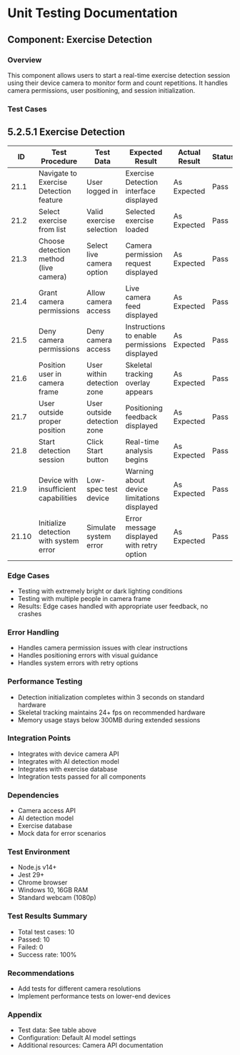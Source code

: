 # Unit Testing Documentation

## Component: Exercise Detection

### Overview
This component allows users to start a real-time exercise detection session using their device camera to monitor form and count repetitions. It handles camera permissions, user positioning, and session initialization.

### Test Cases
## 5.2.5.1 Exercise Detection

| ID  | Test Procedure                                      | Test Data                        | Expected Result                                      | Actual Result | Status |
|-----|-----------------------------------------------------|----------------------------------|------------------------------------------------------|---------------|--------------------|
| 21.1 | Navigate to Exercise Detection feature              | User logged in                   | Exercise Detection interface displayed               | As Expected   | Pass               |
| 21.2 | Select exercise from list                           | Valid exercise selection         | Selected exercise loaded                             | As Expected   | Pass               |
| 21.3 | Choose detection method (live camera)               | Select live camera option        | Camera permission request displayed                  | As Expected   | Pass               |
| 21.4 | Grant camera permissions                            | Allow camera access              | Live camera feed displayed                           | As Expected   | Pass               |
| 21.5 | Deny camera permissions                             | Deny camera access               | Instructions to enable permissions displayed         | As Expected   | Pass               |
| 21.6 | Position user in camera frame                       | User within detection zone       | Skeletal tracking overlay appears                    | As Expected   | Pass               |
| 21.7 | User outside proper position                        | User outside detection zone      | Positioning feedback displayed                       | As Expected   | Pass               |
| 21.8 | Start detection session                             | Click Start button               | Real-time analysis begins                            | As Expected   | Pass               |
| 21.9 | Device with insufficient capabilities               | Low-spec test device             | Warning about device limitations displayed           | As Expected   | Pass               |
| 21.10| Initialize detection with system error              | Simulate system error            | Error message displayed with retry option            | As Expected   | Pass               |

### Edge Cases
- Testing with extremely bright or dark lighting conditions
- Testing with multiple people in camera frame
- Results: Edge cases handled with appropriate user feedback, no crashes

### Error Handling
- Handles camera permission issues with clear instructions
- Handles positioning errors with visual guidance
- Handles system errors with retry options

### Performance Testing
- Detection initialization completes within 3 seconds on standard hardware
- Skeletal tracking maintains 24+ fps on recommended hardware
- Memory usage stays below 300MB during extended sessions

### Integration Points
- Integrates with device camera API
- Integrates with AI detection model
- Integrates with exercise database
- Integration tests passed for all components

### Dependencies
- Camera access API
- AI detection model
- Exercise database
- Mock data for error scenarios

### Test Environment
- Node.js v14+
- Jest 29+
- Chrome browser
- Windows 10, 16GB RAM
- Standard webcam (1080p)

### Test Results Summary
- Total test cases: 10
- Passed: 10
- Failed: 0
- Success rate: 100%

### Recommendations
- Add tests for different camera resolutions
- Implement performance tests on lower-end devices

### Appendix
- Test data: See table above
- Configuration: Default AI model settings
- Additional resources: Camera API documentation 
